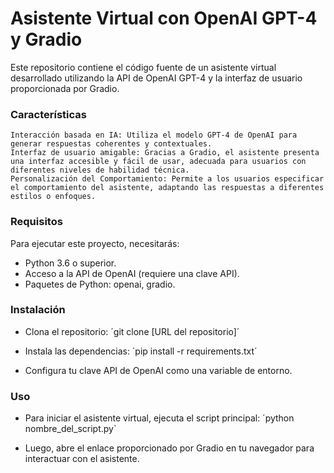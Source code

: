 # Asistente Virtual con OpenAI GPT-4 y Gradio

Este repositorio contiene el código fuente de un asistente virtual desarrollado utilizando la API de OpenAI GPT-4 y la interfaz de usuario proporcionada por Gradio.

### Características

    Interacción basada en IA: Utiliza el modelo GPT-4 de OpenAI para generar respuestas coherentes y contextuales.
    Interfaz de usuario amigable: Gracias a Gradio, el asistente presenta una interfaz accesible y fácil de usar, adecuada para usuarios con diferentes niveles de habilidad técnica.
    Personalización del Comportamiento: Permite a los usuarios especificar el comportamiento del asistente, adaptando las respuestas a diferentes estilos o enfoques.

### Requisitos

Para ejecutar este proyecto, necesitarás:

- Python 3.6 o superior.
- Acceso a la API de OpenAI (requiere una clave API).
- Paquetes de Python: openai, gradio.

### Instalación

- Clona el repositorio: ´git clone [URL del repositorio]´

- Instala las dependencias: ´pip install -r requirements.txt´

- Configura tu clave API de OpenAI como una variable de entorno.

### Uso

- Para iniciar el asistente virtual, ejecuta el script principal: ´python nombre_del_script.py`

- Luego, abre el enlace proporcionado por Gradio en tu navegador para interactuar con el asistente.

